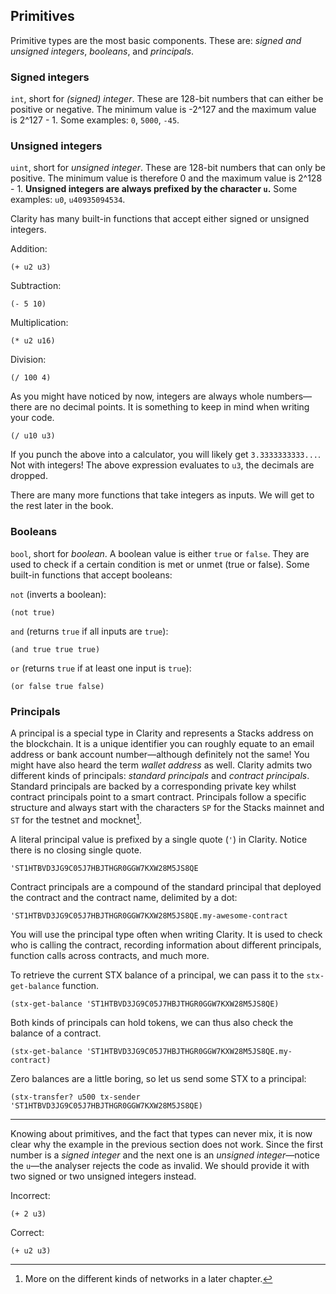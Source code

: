 ## Primitives

Primitive types are the most basic components. These are: _signed and unsigned
integers_, _booleans_, and _principals_.

### Signed integers

`int`, short for _(signed) integer_. These are 128-bit numbers that can either
be positive or negative. The minimum value is -2^127 and the maximum value is
2^127 - 1. Some examples: `0`, `5000`, `-45`.

### Unsigned integers

`uint`, short for _unsigned integer_. These are 128-bit numbers that can only
be positive. The minimum value is therefore 0 and the maximum value is
2^128 - 1. **Unsigned integers are always prefixed by the character `u`.** Some
examples: `u0`, `u40935094534`.

Clarity has many built-in functions that accept either signed or unsigned
integers.

Addition:

```Clarity
(+ u2 u3)
```

Subtraction:

```Clarity
(- 5 10)
```

Multiplication:

```Clarity
(* u2 u16)
```

Division:

```Clarity
(/ 100 4)
```

As you might have noticed by now, integers are always whole numbers—there are no
decimal points. It is something to keep in mind when writing your code.

```Clarity
(/ u10 u3)
```

If you punch the above into a calculator, you will likely get `3.3333333333...`.
Not with integers! The above expression evaluates to `u3`, the decimals are
dropped.

There are many more functions that take integers as inputs. We will get to the
rest later in the book.

### Booleans

`bool`, short for _boolean_. A boolean value is either `true` or `false`. They
are used to check if a certain condition is met or unmet (true or false). Some
built-in functions that accept booleans:

`not` (inverts a boolean):

```Clarity
(not true)
```

`and` (returns `true` if all inputs are `true`):

```Clarity
(and true true true)
```

`or` (returns `true` if at least one input is `true`):

```Clarity
(or false true false)
```

### Principals

A principal is a special type in Clarity and represents a Stacks address on
the blockchain. It is a unique identifier you can roughly equate to an email
address or bank account number—although definitely not the same! You might have
also heard the term _wallet address_ as well. Clarity admits two different kinds
of principals: _standard principals_ and _contract principals_. Standard
principals are backed by a corresponding private key whilst contract principals
point to a smart contract. Principals follow a specific structure and always
start with the characters `SP` for the Stacks mainnet and `ST` for the testnet
and mocknet[^1].

A literal principal value is prefixed by a single quote (`'`) in Clarity. Notice
there is no closing single quote.

```Clarity
'ST1HTBVD3JG9C05J7HBJTHGR0GGW7KXW28M5JS8QE
```

Contract principals are a compound of the standard principal that deployed the
contract and the contract name, delimited by a dot:

```Clarity
'ST1HTBVD3JG9C05J7HBJTHGR0GGW7KXW28M5JS8QE.my-awesome-contract
```

You will use the principal type often when writing Clarity. It is used to check
who is calling the contract, recording information about different principals,
function calls across contracts, and much more.

To retrieve the current STX balance of a principal, we can pass it to the
`stx-get-balance` function.

```Clarity
(stx-get-balance 'ST1HTBVD3JG9C05J7HBJTHGR0GGW7KXW28M5JS8QE)
```

Both kinds of principals can hold tokens, we can thus also check the balance of
a contract.

```Clarity
(stx-get-balance 'ST1HTBVD3JG9C05J7HBJTHGR0GGW7KXW28M5JS8QE.my-contract)
```

Zero balances are a little boring, so let us send some STX to a principal:

```Clarity
(stx-transfer? u500 tx-sender 'ST1HTBVD3JG9C05J7HBJTHGR0GGW7KXW28M5JS8QE)
```

---

Knowing about primitives, and the fact that types can never mix, it is now clear
why the example in the previous section does not work. Since the first number is
a _signed integer_ and the next one is an _unsigned integer_—notice the `u`—the
analyser rejects the code as invalid. We should provide it with two signed or
two unsigned integers instead.

Incorrect:

```Clarity
(+ 2 u3)
```

Correct:

```Clarity
(+ u2 u3)
```

[^1]: More on the different kinds of networks in a later chapter.
